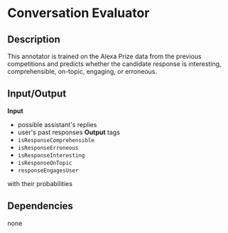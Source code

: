 # Conversation Evaluator

## Description
This annotator is trained on the Alexa Prize data from the previous competitions and predicts whether the candidate response is interesting, comprehensible, on-topic, engaging, or erroneous.

## Input/Output

**Input**
- possible assistant's replies
- user's past responses 
**Output**
tags 
- `isResponseComprehensible`
- `isResponseErroneous`
- `isResponseInteresting`
- `isResponseOnTopic`
- `responseEngagesUser`

with their probabilities

## Dependencies
none